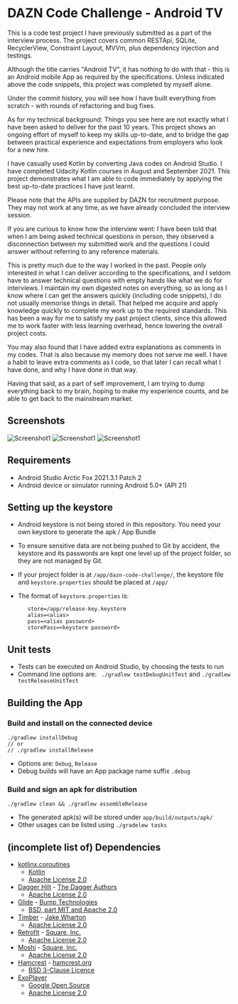 # DAZN Code Challenge - Android TV

This is a code test project I have previously submitted as a part of the interview process. The
project covers common RESTApi, SQLite, RecyclerView, Constraint Layout, MVVm, plus dependency
injection and testings.

Although the title carries "Android TV", it has nothing to do with that - this is an Android mobile
App as required by the specifications. Unless indicated above the code snippets, this project was
completed by myself alone.

Under the commit history, you will see how I have built everything from scratch - with rounds of
refactoring and bug fixes.

As for my technical background:
Things you see here are not exactly what I have been asked to deliver for the past 10 years. This
project shows an ongoing effort of myself to keep my skills up-to-date, and to bridge the gap
between practical experience and expectations from employers who look for a new hire.

I have casually used Kotlin by converting Java codes on Android Studio. I have completed Udacity
Kotlin courses in August and September 2021. This project demonstrates what I am able to code
immediately by applying the best up-to-date practices I have just learnt.

Please note that the APIs are supplied by DAZN for recruitment purpose. They may not work at any
time, as we have already concluded the interview session.

If you are curious to know how the interview went:
I have been told that when I am being asked technical questions in person, they observed a
disconnection between my submitted work and the questions I could answer without referring to any
reference materials.

This is pretty much due to the way I worked in the past. People only interested in what I can
deliver according to the specifications, and I seldom have to answer technical questions with empty
hands like what we do for interviews. I maintain my own digested notes on everything, so as long as
I know where I can get the answers quickly (including code snippets), I do not usually memorise
things in detail. That helped me acquire and apply knowledge quickly to complete my work up to the
required standards. This has been a way for me to satisfy my past project clients, since this
allowed me to work faster with less learning overhead, hence lowering the overall project costs.

You may also found that I have added extra explanations as comments in my codes. That is also
because my memory does not serve me well. I have a habit to leave extra comments as I code, so that
later I can recall what I have done, and why I have done in that way.

Having that said, as a part of self improvement, I am trying to dump everything back to my brain,
hoping to make my experience counts, and be able to get back to the mainstream market.

## Screenshots

![Screenshot1](screenshots/screen0.png) ![Screenshot1](screenshots/screen1.png) ![Screenshot1](screenshots/screen2.png)

## Requirements

* Android Studio Arctic Fox 2021.3.1 Patch 2
* Android device or simulator running Android 5.0+ (API 21)

## Setting up the keystore

* Android keystore is not being stored in this repository. You need your own keystore to generate
  the apk / App Bundle

* To ensure sensitive data are not being pushed to Git by accident, the keystore and its passwords
  are kept one level up of the project folder, so they are not managed by Git.

* If your project folder is at `/app/dazn-code-challenge/`, the keystore file
  and `keystore.properties` should be placed at `/app/`

* The format of `keystore.properties` is:
  ```
     store=/app/release-key.keystore
     alias=<alias>
     pass=<alias password>
     storePass=<keystore password>
  ```

## Unit tests

* Tests can be executed on Android Studio, by choosing the tests to run
* Command line options are: ` ./gradlew testDebugUnitTest` and `./gradlew testReleaseUnitTest`

## Building the App

### Build and install on the connected device

   ```
   ./gradlew installDebug
   // or
   // ./gradlew installRelease
   ```

* Options are: `Debug`, `Release`
* Debug builds will have an App package name suffix `.debug`

### Build and sign an apk for distribution

   ```
   ./gradlew clean && ./gradlew assembleRelease
   ```

* The generated apk(s) will be stored under `app/build/outputs/apk/`
* Other usages can be listed using `./gradelew tasks`

## (incomplete list of) Dependencies

* [kotlinx.coroutines](https://github.com/Kotlin/kotlinx.coroutines)
    - [Kotlin](https://kotlinlang.org/)
    - [Apache License 2.0](http://www.apache.org/licenses/LICENSE-2.0.html)
* [Dagger Hilt](https://dagger.dev/hilt/) - [The Dagger Authors](https://dagger.dev/hilt/)
    - [Apache License 2.0](http://www.apache.org/licenses/LICENSE-2.0.html)
* [Glide](https://github.com/bumptech/glide) - [Bump Technologies](https://github.com/bumptech)
    - [BSD, part MIT and Apache 2.0](https://github.com/bumptech/glide/blob/master/LICENSE)
* [Timber](https://github.com/JakeWharton/timber) - [Jake Wharton](https://github.com/JakeWharton)
    - [Apache License 2.0](http://www.apache.org/licenses/LICENSE-2.0.html)
* [Retrofit](https://square.github.io/retrofit/) - [Square, Inc.](https://squareup.com/)
    - [Apache License 2.0](http://www.apache.org/licenses/LICENSE-2.0.html)
* [Moshi](https://github.com/square/moshi) - [Square, Inc.](https://squareup.com/)
    - [Apache License 2.0](http://www.apache.org/licenses/LICENSE-2.0.html)
* [Hamcrest](http://hamcrest.org/JavaHamcrest/) - [hamcrest.org](http://hamcrest.org/)
    - [BSD 3-Clause Licence](https://opensource.org/licenses/BSD-3-Clause)
* [ExoPlayer](https://github.com/google/ExoPlayer)
    - [Google Open Source](https://opensource.google/)
    - [Apache License 2.0](http://www.apache.org/licenses/LICENSE-2.0.html)